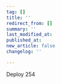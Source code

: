 ```yaml
---
tag: []
title: ''
redirect_from: []
summary: ''
last_modified_at: 
published_at: 
new_article: false
changelog: ''

---
```

Deploy 254
